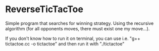 # ReverseTicTacToe
Simple program that searches for winning strategy.
Using the recursive algorithm (for all opponents moves, there must exist one my move...).

If you don't know how to run it on terminal,
you can use i.e. "g++ tictactoe.cc -o tictactoe" and then run it with "./tictactoe"

